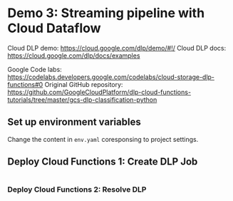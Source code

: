 # Demo 3: Streaming pipeline with Cloud Dataflow

Cloud DLP demo: https://cloud.google.com/dlp/demo/#!/
Cloud DLP docs: https://cloud.google.com/dlp/docs/examples

Google Code labs: https://codelabs.developers.google.com/codelabs/cloud-storage-dlp-functions#0
Original GitHub repository: https://github.com/GoogleCloudPlatform/dlp-cloud-functions-tutorials/tree/master/gcs-dlp-classification-python

## Set up environment variables
Change the content in `env.yaml` coresponsing to project settings.

## Deploy Cloud Functions 1: Create DLP Job
```
```

### Deploy Cloud Functions 2: Resolve DLP
```
```